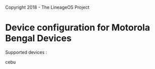 Copyright 2018 - The LineageOS Project

Device configuration for Motorola Bengal Devices
======================================

Supported devices :

cebu
